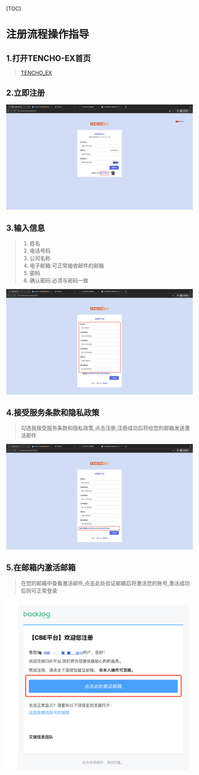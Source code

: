 

[TOC]

# 注册流程操作指导

## 1.打开TENCHO-EX首页

> [TENCHO_EX](https://erp.tencho-ex.com/)

## 2.立即注册

![image-20230721163637715](https://raw.githubusercontent.com/BlackMe2327/cloudimages27/main/tencho-ex/image-20230721163637715.png)

## 3.输入信息

> 1. 姓名
> 2. 电话号码
> 3. 公司名称
> 4. 电子邮箱:可正常接收邮件的邮箱
> 5. 密码
> 6. 确认密码:必须与密码一致

![image-20230721163849038](https://raw.githubusercontent.com/BlackMe2327/cloudimages27/main/tencho-ex/image-20230721163849038.png)

## 4.接受服务条款和隐私政策

> 勾选我接受服务条款和隐私政策,点击注册,注册成功后将给您的邮箱发送激活邮件

![image-20230721163928842](https://raw.githubusercontent.com/BlackMe2327/cloudimages27/main/tencho-ex/image-20230721163928842.png)

## 5.在邮箱内激活邮箱

> 在您的邮箱中查看激活邮件,点击此处验证邮箱后将激活您的账号,激活成功后则可正常登录

![image-20230721171321832](https://raw.githubusercontent.com/BlackMe2327/cloudimages27/main/tencho-ex/image-20230721171321832.png)

